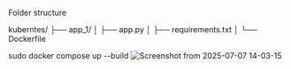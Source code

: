 
Folder structure

kuberntes/
├── app_1/
│ ├── app.py
│ ├── requirements.txt
│ └── Dockerfile

sudo docker compose up --build
![Screenshot from 2025-07-07 14-03-15](https://github.com/user-attachments/assets/10546ee7-8c14-4cbd-9f86-1d31c6dcd254)
